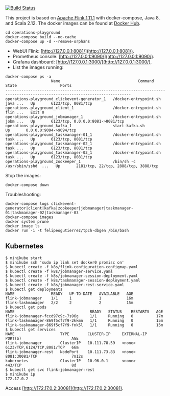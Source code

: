 
[![Build Status](https://api.travis-ci.org/felipegutierrez/explore-flink.svg?branch=master)](https://travis-ci.org/felipegutierrez/explore-flink)

This project is based on [Apache Flink 1.11.1](https://flink.apache.org/) with docker-compose, Java 8, and Scala 2.12. The docker images can be found at [Docker Hub](https://hub.docker.com/repository/docker/felipeogutierrez/explore-flink). 

```
cd operations-playground
docker-compose build --no-cache
docker-compose up -d --remove-orphans
```
 - WebUI Flink: [http://127.0.0.1:8081/](http://127.0.0.1:8081/).
 - Prometheus console: [http://127.0.0.1:9090/](http://127.0.0.1:9090/).
 - Grafana dashboard: [http://127.0.0.1:3000/](http://127.0.0.1:3000/).
 - List the images running:
```
docker-compose ps -a
                    Name                                  Command               State                   Ports                
-----------------------------------------------------------------------------------------------------------------------------
operations-playground_clickevent-generator_1   /docker-entrypoint.sh java ...   Up       6123/tcp, 8081/tcp                  
operations-playground_client_1                 /docker-entrypoint.sh flin ...   Exit 0                                       
operations-playground_jobmanager_1             /docker-entrypoint.sh jobm ...   Up       6123/tcp, 0.0.0.0:8081->8081/tcp    
operations-playground_kafka_1                  start-kafka.sh                   Up       0.0.0.0:9094->9094/tcp              
operations-playground_taskmanager-01_1         /docker-entrypoint.sh task ...   Up       6123/tcp, 8081/tcp                  
operations-playground_taskmanager-02_1         /docker-entrypoint.sh task ...   Up       6123/tcp, 8081/tcp                  
operations-playground_taskmanager-03_1         /docker-entrypoint.sh task ...   Up       6123/tcp, 8081/tcp                  
operations-playground_zookeeper_1              /bin/sh -c /usr/sbin/sshd  ...   Up       2181/tcp, 22/tcp, 2888/tcp, 3888/tcp
```
Stop the images:
```
docker-compose down
```
Troubleshooting:
```
docker-compose logs clickevent-generator|client|kafka|zookeeper|jobmanager|taskmanager-01|taskmanager-02|taskmanager-03
docker-compose images
docker system prune
docker image ls
docker run -i -t felipeogutierrez/tpch-dbgen /bin/bash
```

## Kubernetes

```
$ minikube start
$ minikube ssh 'sudo ip link set docker0 promisc on'
$ kubectl create -f k8s/flink-configuration-configmap.yaml
$ kubectl create -f k8s/jobmanager-service.yaml
$ kubectl create -f k8s/jobmanager-session-deployment.yaml
$ kubectl create -f k8s/taskmanager-session-deployment.yaml
$ kubectl create -f k8s/jobmanager-rest-service.yaml
$ kubectl get deployments
NAME                READY   UP-TO-DATE   AVAILABLE   AGE
flink-jobmanager    1/1     1            1           16m
flink-taskmanager   2/2     2            2           15m
$ kubectl get pods
NAME                                 READY   STATUS    RESTARTS   AGE
flink-jobmanager-fccd97c9c-7s96g     1/1     Running   0          17m
flink-taskmanager-869f5cf7f9-2kkmn   1/1     Running   0          15m
flink-taskmanager-869f5cf7f9-fnk5l   1/1     Running   0          15m
$ kubectl get services
NAME                    TYPE        CLUSTER-IP     EXTERNAL-IP   PORT(S)                      AGE
flink-jobmanager        ClusterIP   10.111.78.59   <none>        6123/TCP,6124/TCP,8081/TCP   66m
flink-jobmanager-rest   NodePort    10.111.73.83   <none>        8081:30081/TCP               7m12s
kubernetes              ClusterIP   10.96.0.1      <none>        443/TCP                      8d
$ kubectl get svc flink-jobmanager-rest
$ minikube ip
172.17.0.2
```
Access [http://172.17.0.2:30081](http://172.17.0.2:30081).



